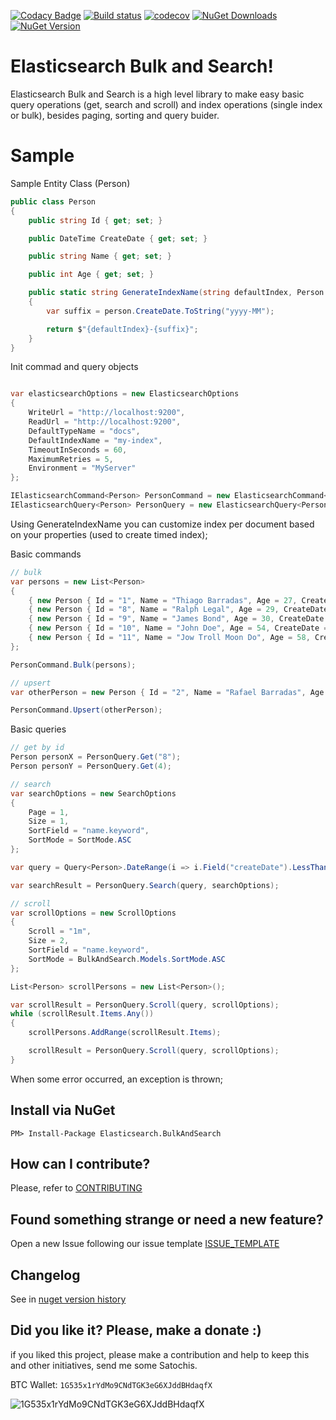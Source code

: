 [![Codacy Badge](https://api.codacy.com/project/badge/Grade/f061fb001de84b57bc382a82e47d7a5e)](https://www.codacy.com/app/ThiagoBarradas/elasticsearch-bulkandsearch-dotnet?utm_source=github.com&amp;utm_medium=referral&amp;utm_content=ThiagoBarradas/elasticsearch-bulkandsearch-dotnet&amp;utm_campaign=Badge_Grade)
[![Build status](https://ci.appveyor.com/api/projects/status/qtmo4o5llnb9o8of/branch/master?svg=true)](https://ci.appveyor.com/project/ThiagoBarradas/elasticsearch-bulkandsearch-dotnet/branch/master)
[![codecov](https://codecov.io/gh/ThiagoBarradas/elasticsearch-bulkandsearch-dotnet/branch/master/graph/badge.svg)](https://codecov.io/gh/ThiagoBarradas/elasticsearch-bulkandsearch-dotnet)
[![NuGet Downloads](https://img.shields.io/nuget/dt/Elasticsearch.BulkAndSearch.svg)](https://www.nuget.org/packages/Elasticsearch.BulkAndSearch/)
[![NuGet Version](https://img.shields.io/nuget/v/Elasticsearch.BulkAndSearch.svg)](https://www.nuget.org/packages/Elasticsearch.BulkAndSearch/)

# Elasticsearch Bulk and Search!

Elasticsearch Bulk and Search is a high level library to make easy basic query operations (get, search and scroll) and index operations (single index or bulk), besides paging, sorting and query buider.

# Sample

Sample Entity Class (Person)
```c#
public class Person
{
    public string Id { get; set; }

    public DateTime CreateDate { get; set; }

    public string Name { get; set; }

    public int Age { get; set; }

    public static string GenerateIndexName(string defaultIndex, Person person)
    {
        var suffix = person.CreateDate.ToString("yyyy-MM");

        return $"{defaultIndex}-{suffix}";
    }
}
```

Init commad and query objects
```c#

var elasticsearchOptions = new ElasticsearchOptions
{
    WriteUrl = "http://localhost:9200",
    ReadUrl = "http://localhost:9200",
    DefaultTypeName = "docs",
    DefaultIndexName = "my-index",
    TimeoutInSeconds = 60,
    MaximumRetries = 5,
    Environment = "MyServer"
};

IElasticsearchCommand<Person> PersonCommand = new ElasticsearchCommand<Person>(elasticsearchOptions, Person.GenerateIndexName);
IElasticsearchQuery<Person> PersonQuery = new ElasticsearchQuery<Person>(elasticsearchOptions);

```

Using GenerateIndexName you can customize index per document based on your properties (used to create timed index);

Basic commands
```c#
// bulk
var persons = new List<Person>
{
    { new Person { Id = "1", Name = "Thiago Barradas", Age = 27, CreateDate = new DateTime(2019, 01, 01) } },
    { new Person { Id = "8", Name = "Ralph Legal", Age = 29, CreateDate = new DateTime(2018, 12, 01) } },
    { new Person { Id = "9", Name = "James Bond", Age = 30, CreateDate = new DateTime(2018, 12, 10) } },
    { new Person { Id = "10", Name = "John Doe", Age = 54, CreateDate = new DateTime(2018, 11, 01) } },
    { new Person { Id = "11", Name = "Jow Troll Moon Do", Age = 58, CreateDate = new DateTime(2018, 05, 25) } }
};

PersonCommand.Bulk(persons);

// upsert
var otherPerson = new Person { Id = "2", Name = "Rafael Barradas", Age = 25, CreateDate = new DateTime(2018, 12, 01) };

PersonCommand.Upsert(otherPerson);
```

Basic queries
```c#
// get by id 
Person personX = PersonQuery.Get("8");
Person personY = PersonQuery.Get(4);

// search 
var searchOptions = new SearchOptions
{
    Page = 1,
    Size = 1,
    SortField = "name.keyword",
    SortMode = SortMode.ASC
};

var query = Query<Person>.DateRange(i => i.Field("createDate").LessThan("2018-12-01"));

var searchResult = PersonQuery.Search(query, searchOptions);

// scroll
var scrollOptions = new ScrollOptions
{
    Scroll = "1m",
    Size = 2,
    SortField = "name.keyword",
    SortMode = BulkAndSearch.Models.SortMode.ASC
};

List<Person> scrollPersons = new List<Person>();

var scrollResult = PersonQuery.Scroll(query, scrollOptions);
while (scrollResult.Items.Any())
{
    scrollPersons.AddRange(scrollResult.Items);

    scrollResult = PersonQuery.Scroll(query, scrollOptions);
}
```

When some error occurred, an exception is thrown;

## Install via NuGet

```
PM> Install-Package Elasticsearch.BulkAndSearch
```

## How can I contribute?
Please, refer to [CONTRIBUTING](.github/CONTRIBUTING.md)

## Found something strange or need a new feature?
Open a new Issue following our issue template [ISSUE_TEMPLATE](.github/ISSUE_TEMPLATE.md)

## Changelog
See in [nuget version history](https://www.nuget.org/packages/Elasticsearch.BulkAndSearch)

## Did you like it? Please, make a donate :)

if you liked this project, please make a contribution and help to keep this and other initiatives, send me some Satochis.

BTC Wallet: `1G535x1rYdMo9CNdTGK3eG6XJddBHdaqfX`

![1G535x1rYdMo9CNdTGK3eG6XJddBHdaqfX](https://i.imgur.com/mN7ueoE.png)
